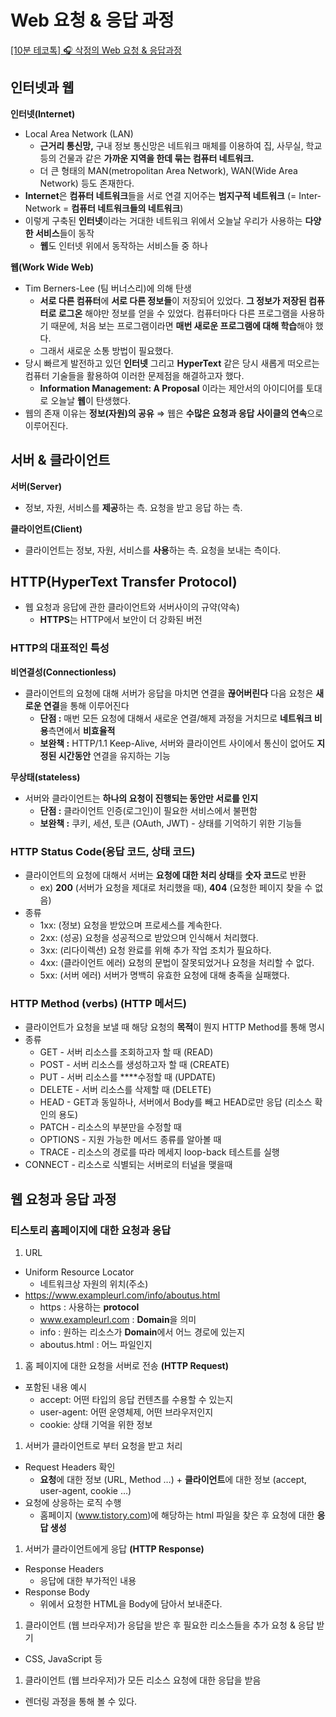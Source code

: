 # Web 요청 & 응답 과정

[[10분 테코톡] 🎧 삭정의 Web 요청 & 응답과정](https://www.youtube.com/watch?v=0jV7xOUcKog&list=PLkfxusmKmLsNDGmER2tmrslpPOTfKhE7j&index=94&t=287s)

## 인터넷과 웹

**인터넷(Internet)**

- Local Area Network (LAN)
    - **근거리 통신망,** 구내 정보 통신망은 네트워크 매체를 이용하여 집, 사무실, 학교 등의 건물과 같은 **가까운 지역을 한데 묶는 컴퓨터 네트워크.**
    - 더 큰 형태의 MAN(metropolitan Area Network), WAN(Wide Area Network) 등도 존재한다.
- **Internet**은 **컴퓨터 네트워크**들을 서로 연결 지어주는 **범지구적 네트워크** (= Inter-Network = **컴퓨터 네트워크들의 네트워크**)
- 이렇게 구축된 **인터넷**이라는 거대한 네트워크 위에서 오늘날 우리가 사용하는 **다양한 서비스**들이 동작
    - **웹**도 인터넷 위에서 동작하는 서비스들 중 하나

**웹(Work Wide Web)**

- Tim Berners-Lee (팀 버너스리)에 의해 탄생
    - **서로 다른 컴퓨터**에 **서로 다른 정보들**이 저장되어 있었다. **그 정보가 저장된 컴퓨터로 로그온** 해야만 정보를 얻을 수 있었다. 컴퓨터마다 다른 프로그램을 사용하기 때문에, 처음 보는 프로그램이라면 **매번 새로운 프로그램에 대해 학습**해야 했다.
    - 그래서 새로운 소통 방법이 필요했다.
- 당시 빠르게 발전하고 있던 **인터넷** 그리고 **HyperText** 같은 당시 새롭게 떠오르는 컴퓨터 기술들을 활용하여 이러한 문제점을 해결하고자 했다.
    - **Information Management: A Proposal** 이라는 제안서의 아이디어를 토대로 오늘날 **웹**이 탄생했다.
- 웹의 존재 이유는 **정보(자원)의 공유** ⇒ 웹은 **수많은 요청과 응답 사이클의 연속**으로 이루어진다.

## 서버 & 클라이언트

**서버(Server)**

- 정보, 자원, 서비스를 **제공**하는 측. 요청을 받고 응답 하는 측.

**클라이언트(Client)**

- 클라이언트는 정보, 자원, 서비스를 **사용**하는 측. 요청을 보내는 측이다.

## HTTP(HyperText Transfer Protocol)

- 웹 요청과 응답에 관한 클라이언트와 서버사이의 규약(약속)
    - **HTTPS**는 HTTP에서 보안이 더 강화된 버전

### HTTP의 대표적인 특성

**비연결성(Connectionless)**

- 클라이언트의 요청에 대해 서버가 응답을 마치면 연결을 **끊어버린다** 다음 요청은 **새로운 연결**을 통해 이루어진다
    - **단점 :** 매번 모든 요청에 대해서 새로운 연결/해제 과정을 거치므로 **네트워크 비용**측면에서 **비효율적**
    - **보완책 :** HTTP/1.1 Keep-Alive, 서버와 클라이언트 사이에서 통신이 없어도 **지정된 시간동안** 연결을 유지하는 기능

**무상태(stateless)**

- 서버와 클라이언트는 **하나의 요청이 진행되는 동안만 서로를 인지**
    - **단점 :** 클라이언트 인증(로그인)이 필요한 서비스에서 불편함
    - **보완책 :** 쿠키, 세션, 토큰 (OAuth, JWT) - 상태를 기억하기 위한 기능들

### HTTP Status Code(응답 코드, 상태 코드)

- 클라이언트의 요청에 대해서 서버는 **요청에 대한 처리 상태**를 **숫자 코드**로 반환
    - ex) **200** (서버가 요청을 제대로 처리했을 때), **404** (요청한 페이지 찾을 수 없음)
- 종류
    - 1xx: (정보) 요청을 받았으며 프로세스를 계속한다.
    - 2xx: (성공) 요청을 성공적으로 받았으며 인식해서 처리했다.
    - 3xx: (리다이렉션) 요청 완료를 위해 추가 작업 조치가 필요하다.
    - 4xx: (클라이언트 에러) 요청의 문법이 잘못되었거나 요청을 처리할 수 없다.
    - 5xx: (서버 에러) 서버가 명백히 유효한 요청에 대해 충족을 실패했다.

### HTTP Method (verbs) (HTTP 메서드)

- 클라이언트가 요청을 보낼 때 해당 요청의 **목적**이 뭔지 HTTP Method를 통해 명시
- 종류
    - GET - 서버 리소스를 조회하고자 할 때 (READ)
    - POST - 서버 리소스를 생성하고자 할 때 (CREATE)
    - PUT - 서버 리소스를 ****수정할 때 (UPDATE)
    - DELETE - 서버 리소스를 삭제할 때 (DELETE)
    - HEAD - GET과 동일하나, 서버에서 Body를 빼고 HEAD로만 응답 (리소스 확인의 용도)
    - PATCH - 리소스의 부분만을 수정할 때
    - OPTIONS - 지원 가능한 메서드 종류를 알아볼 때
    - TRACE - 리소스의 경로를 따라 메세지 loop-back 테스트를 실행
- CONNECT - 리소스로 식별되는 서버로의 터널을 맺을때

## 웹 요청과 응답 과정

### 티스토리 홈페이지에 대한 요청과 응답

1. URL
- Uniform Resource Locator
    - 네트워크상 자원의 위치(주소)
- https://www.exampleurl.com/info/aboutus.html
    - https : 사용하는 **protocol**
    - www.exampleurl.com : **Domain**을 의미
    - info : 원하는 리소스가 **Domain**에서 어느 경로에 있는지
    - aboutus.html : 어느 파일인지

1. 홈 페이지에 대한 요청을 서버로 전송 **(HTTP Request)**
- 포함된 내용 예시
    - accept: 어떤 타입의 응답 컨텐츠를 수용할 수 있는지
    - user-agent: 어떤 운영체제, 어떤 브라우저인지
    - cookie: 상태 기억을 위한 정보

1. 서버가 클라이언트로 부터 요청을 받고 처리
- Request Headers 확인
    - **요청**에 대한 정보 (URL, Method …) + **클라이언트**에 대한 정보 (accept, user-agent, cookie …)
- 요청에 상응하는 로직 수행
    - 홈페이지 (www.tistory.com)에 해당하는 html 파일을 찾은 후 요청에 대한 **응답 생성**

1. 서버가 클라이언트에게 응답 **(HTTP Response)**
- Response Headers
    - 응답에 대한 부가적인 내용
- Response Body
    - 위에서 요청한 HTML을 Body에 담아서 보내준다.

1. 클라이언트 (웹 브라우저)가 응답을 받은 후 필요한 리소스들을 추가 요청 & 응답 받기
- CSS, JavaScript 등

1. 클라이언트 (웹 브라우저)가 모든 리소스 요청에 대한 응답을 받음
- 렌더링 과정을 통해 볼 수 있다.